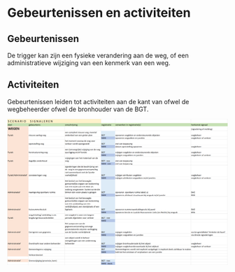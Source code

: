 # Gebeurtenissen en activiteiten

## Gebeurtenissen
De trigger kan zijn een fysieke verandering aan de weg, of een administratieve wijziging van een kenmerk van een weg.

## Activiteiten
Gebeurtenissen leiden tot activiteiten aan de kant van ofwel de wegbeheerder ofwel de bronhouder van de BGT. 

![](media/8f6168ed9cc250493f09a171476481e3.png)

